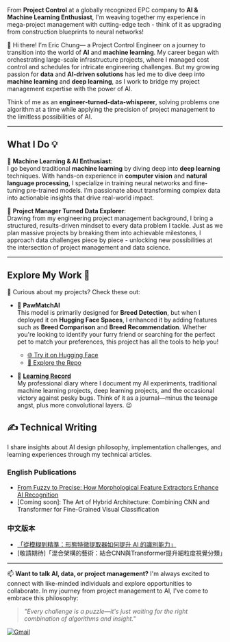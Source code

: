 From **Project Control** at a globally recognized EPC company to **AI & Machine Learning Enthusiast**, I'm weaving together my experience in mega-project management with cutting-edge tech - think of it as upgrading from construction blueprints to neural networks!
 
👋 Hi there! I’m Eric Chung— a Project Control Engineer on a journey to transition into the world of **AI** and **machine learning**. My career began with orchestrating large-scale infrastructure projects, where I managed cost control and schedules for intricate engineering challenges. But my growing passion for **data** and **AI-driven solutions** has led me to dive deep into **machine learning** and **deep learning**, as I work to bridge my project management expertise with the power of AI. 

Think of me as an **engineer-turned-data-whisperer**, solving problems one algorithm at a time while applying the precision of project management to the limitless possibilities of AI.

---

## **What I Do 💡**
🔹 **Machine Learning & AI Enthusiast**:  
I go beyond traditional **machine learning** by diving deep into **deep learning** techniques. With hands-on experience in **computer vision** and **natural language processing**, I specialize in training neural networks and fine-tuning pre-trained models. I’m passionate about transforming complex data into actionable insights that drive real-world impact.

🔹 **Project Manager Turned Data Explorer**:  
Drawing from my engineering project management background, I bring a structured, results-driven mindset to every data problem I tackle. Just as we plan massive projects by breaking them into achievable milestones, I approach data challenges piece by piece - unlocking new possibilities at the intersection of project management and data science.

---

## **Explore My Work 🌟**
📂 Curious about my projects? Check these out:  

- 🐾 **PawMatchAI**  
   This model is primarily designed for **Breed Detection**, but when I deployed it on **Hugging Face Spaces**, I enhanced it by adding features such as **Breed Comparison** and **Breed Recommendation**. Whether you're looking to identify your furry friend or searching for the perfect pet to match your preferences, this project has all the tools to help you!
   - [🌐 Try it on Hugging Face](https://huggingface.co/spaces/DawnC/PawMatchAI)  
   - [📂 Explore the Repo](https://github.com/Eric-Chung-0511/Learning-Record/tree/main/Data%20Science%20Projects/PawMatchAI)

- 📒 **[Learning Record](https://github.com/Eric-Chung-0511/Learning-Record)**  
   My professional diary where I document my AI experiments, traditional machine learning projects, deep learning projects, and the occasional victory against pesky bugs. Think of it as a journal—minus the teenage angst, plus more convolutional layers. 😉  

## ✍️ Technical Writing

I share insights about AI design philosophy, implementation challenges, and learning experiences through my technical articles.

### English Publications
- [From Fuzzy to Precise: How Morphological Feature Extractors Enhance AI Recognition](https://medium.com/@eigeninsight/from-fuzzy-to-precise-how-a-morphological-feature-extractor-enhances-ais-recognition-capabilities-362ca2a656ff)
- [Coming soon]: The Art of Hybrid Architecture: Combining CNN and Transformer for Fine-Grained Visual Classification

### 中文版本
- [「從模糊到精準：形態特徵提取器如何提升 AI 的識別能力」](https://medium.com/@eigeninsight/%E5%BE%9E%E6%A8%A1%E7%B3%8A%E5%88%B0%E7%B2%BE%E6%BA%96-%E5%BD%A2%E6%85%8B%E7%89%B9%E5%BE%B5%E6%8F%90%E5%8F%96%E5%99%A8%E5%A6%82%E4%BD%95%E6%8F%90%E5%8D%87-ai-%E7%9A%84%E8%AD%98%E5%88%A5%E8%83%BD%E5%8A%9B-f32af7661bc1)
- [敬請期待]「混合架構的藝術：結合CNN與Transformer提升細粒度視覺分類」
    
---

📫 **Want to talk AI, data, or project management?** I'm always excited to connect with like-minded individuals and explore opportunities to collaborate. In my journey from project management to AI, I've come to embrace this philosophy:

> *"Every challenge is a puzzle—it's just waiting for the right combination of algorithms and insight."*

[![Gmail](https://img.shields.io/badge/Gmail-D14836?style=for-the-badge&logo=gmail&logoColor=white)](mailto:substantial79@gmail.com)

